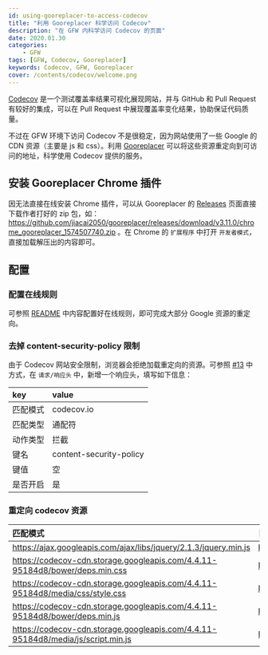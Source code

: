 ```yaml
---
id: using-gooreplacer-to-access-codecov
title: "利用 Gooreplacer 科学访问 Codecov"
description: "在 GFW 内科学访问 Codecov 的页面"
date: 2020.01.30
categories:
    - GFW
tags: [GFW, Codecov, Gooreplacer]
keywords: Codecov, GFW, Gooreplacer
cover: /contents/codecov/welcome.png
---
```


[Codecov](https://codecov.io/) 是一个测试覆盖率结果可视化展现网站，并与 GitHub 和 Pull Request 有较好的集成，可以在 Pull Request 中展现覆盖率变化结果，协助保证代码质量。

不过在 GFW 环境下访问 Codecov 不是很稳定，因为网站使用了一些 Google 的 CDN 资源（主要是 js 和 css）。利用 [Gooreplacer](https://liujiacai.net/gooreplacer/) 可以将这些资源重定向到可访问的地址，科学使用 Codecov 提供的服务。


安装 Gooreplacer Chrome 插件
---------------------------

因无法直接在线安装 Chrome 插件，可以从 Gooreplacer 的 [Releases](https://github.com/jiacai2050/gooreplacer/releases) 页面直接下载作者打好的 zip 包，如：https://github.com/jiacai2050/gooreplacer/releases/download/v3.11.0/chrome_gooreplacer_1574507740.zip 。在 Chrome 的 `扩展程序` 中打开 `开发者模式`，直接加载解压出的内容即可。


配置
---

### 配置在线规则

可参照 [README](https://github.com/jiacai2050/gooreplacer/blob/master/README.md) 中内容配置好在线规则，即可完成大部分 Google 资源的重定向。

### 去掉 content-security-policy 限制

由于 Codecov 网站安全限制，浏览器会拒绝加载重定向的资源。可参照 [#13](https://github.com/jiacai2050/gooreplacer/issues/13) 中方式，在 `请求/响应头` 中，新增一个响应头，填写如下信息：

|key|value|
|:--|:--|
|匹配模式|codecov.io|
|匹配类型|通配符|
|动作类型|拦截|
|键名|content-security-policy|
|键值|空|
|是否开启|是|

### 重定向 codecov 资源

|匹配模式|目标地址|
|:---|:---|
|https://ajax.googleapis.com/ajax/libs/jquery/2.1.3/jquery.min.js|https://cdn.bootcss.com/jquery/2.1.3/jquery.min.js|
|https://codecov-cdn.storage.googleapis.com/4.4.11-95184d8/bower/deps.min.css|https://alphahinex.github.io/proxy/codecov/deps.min.css|
|https://codecov-cdn.storage.googleapis.com/4.4.11-95184d8/media/css/style.css|https://alphahinex.github.io/proxy/codecov/style.css|
|https://codecov-cdn.storage.googleapis.com/4.4.11-95184d8/bower/deps.min.js|https://alphahinex.github.io/proxy/codecov/deps.min.js|
|https://codecov-cdn.storage.googleapis.com/4.4.11-95184d8/media/js/script.min.js|https://alphahinex.github.io/proxy/codecov/script.min.js|
